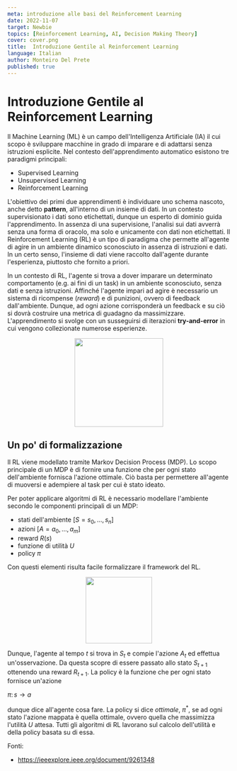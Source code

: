 ```yaml
---
meta: introduzione alle basi del Reinforcement Learning
date: 2022-11-07
target: Newbie
topics: [Reinforcement Learning, AI, Decision Making Theory]
cover: cover.png
title:  Introduzione Gentile al Reinforcement Learning
language: Italian
author: Monteiro Del Prete
published: true
---
```


# Introduzione Gentile al Reinforcement Learning

Il Machine Learning (ML) è un campo dell'Intelligenza Artificiale (IA) il cui scopo è sviluppare macchine in grado di imparare e di adattarsi senza istruzioni esplicite. Nel contesto dell'apprendimento automatico esistono tre paradigmi principali:

- Supervised Learning
- Unsupervised Learning
- Reinforcement Learning

L'obiettivo dei primi due apprendimenti è individuare uno schema nascoto, anche detto **pattern**, all'interno di un insieme di dati. In un contesto supervisionato i dati sono etichettati, dunque un esperto di dominio guida l'apprendimento. In assenza di una supervisione, l'analisi sui dati avverrà senza una forma di oracolo, ma solo e unicamente con dati non etichettati. Il Reinforcement Learning (RL) è un tipo di paradigma che permette all'agente di agire in un ambiente dinamico sconosciuto in assenza di istruzioni e dati. In un certo senso, l'insieme di dati viene raccolto dall'agente durante l'esperienza, piuttosto che fornito a priori.

In un contesto di RL, l'agente si trova a dover imparare un determinato comportamento (e.g. ai fini di un task) in un ambiente sconosciuto, senza dati e senza istruzioni. Affinché l'agente impari ad agire è necessario un sistema di ricompense (*reward*) e di punizioni, ovvero di feedback dall'ambiente. Dunque, ad ogni azione corrisponderà un feedback e su ciò si dovrà costruire una metrica di guadagno da massimizzare. L'apprendimento si svolge con un susseguirsi di iterazioni **try-and-error** in cui vengono collezionate numerose esperienze.

<p align="center">
    <img src="./RL_usecase.gif" height="200px" width="auto">
</p>


## Un po' di formalizzazione
Il RL viene modellato tramite Markov Decision Process (MDP). Lo scopo principale di un MDP è di fornire una funzione che per ogni stato dell'ambiente fornisca l'azione ottimale. Ciò basta per permettere all'agente di muoversi e adempiere al task per cui è stato ideato.

Per poter applicare algoritmi di RL è necessario modellare l'ambiente secondo le componenti principali di un MDP:
- stati dell'ambiente $[S = s_0, \ldots, s_n]$
- azioni $[A = a_0, \ldots, a_m]$
- reward $R(s)$
- funzione di utilità $U$
- policy $\pi$

Con questi elementi risulta facile formalizzare il framework del RL.

<p align="center">
    <img src="./RL_framework.png" height="150px" width="auto">
</p>

Dunque, l'agente al tempo $t$ si trova in $S_t$ e compie l'azione $A_t$ ed effettua un'osservazione. Da questa scopre di essere passato allo stato $S_{t+1}$ ottenendo una reward $R_{t+1}$. La policy è la funzione che per ogni stato fornisce un'azione

$\pi \colon s \rightarrow a$

dunque dice all'agente cosa fare. La policy si dice *ottimale*, $\pi^*$, se ad ogni stato l'azione mappata è quella ottimale, ovvero quella che massimizza l'utilità $U$ attesa. Tutti gli algoritmi di RL lavorano sul calcolo dell'utilità e della policy basata su di essa.


Fonti:
- https://ieeexplore.ieee.org/document/9261348

